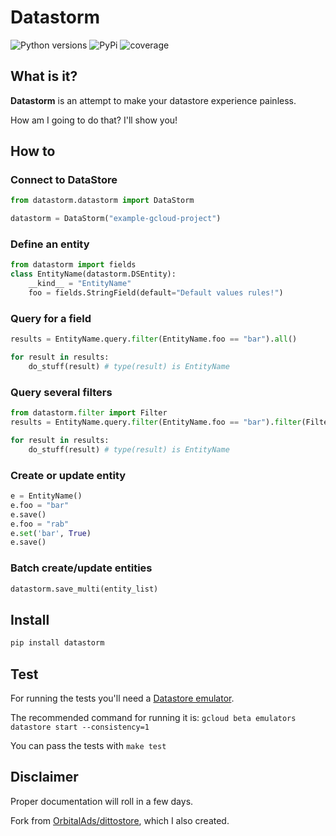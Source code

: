 # Datastorm
![Python versions](https://img.shields.io/badge/Python-3.5%2C%203.6%2C%203.7-green.svg) ![PyPi](https://img.shields.io/badge/PyPi-0.0.0a5-brightgreen.svg) ![coverage](https://img.shields.io/badge/coverage-95%25-green.svg)

## What is it?

**Datastorm** is an attempt to make your datastore experience painless.

How am I going to do that? I'll show you!


## How to

### Connect to DataStore

```python
from datastorm.datastorm import DataStorm

datastorm = DataStorm("example-gcloud-project")
```

### Define an entity

```python
from datastorm import fields
class EntityName(datastorm.DSEntity): 
    __kind__ = "EntityName"
    foo = fields.StringField(default="Default values rules!")
```

### Query for a field 

```python
results = EntityName.query.filter(EntityName.foo == "bar").all()

for result in results:
    do_stuff(result) # type(result) is EntityName
```

### Query several filters
```python
from datastorm.filter import Filter
results = EntityName.query.filter(EntityName.foo == "bar").filter(Filter('numeric_foo', '<', 2)).all()

for result in results:
    do_stuff(result) # type(result) is EntityName
```

### Create or update entity
```python
e = EntityName()
e.foo = "bar"
e.save()
e.foo = "rab"
e.set('bar', True)
e.save()
```

### Batch create/update entities
```python
datastorm.save_multi(entity_list)
```

## Install
```bash
pip install datastorm
```

## Test
For running the tests you'll need a [Datastore emulator](https://cloud.google.com/datastore/docs/tools/datastore-emulator).

The recommended command for running it is:
````gcloud beta emulators datastore start --consistency=1````

You can pass the tests with ````make test````

## Disclaimer

Proper documentation will roll in a few days.

Fork from [OrbitalAds/dittostore](https://github.com/OrbitalAds/dittostore), which I also created.